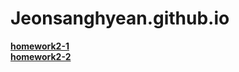 # Jeonsanghyean.github.io
[**homework2-1**](http://jeonsanghyean.github.io/html.html)
<br>
[**homework2-2**](http://jeonsanghyean.github.io/homework2-2.html)
